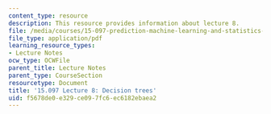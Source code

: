 ```yaml
---
content_type: resource
description: This resource provides information about lecture 8.
file: /media/courses/15-097-prediction-machine-learning-and-statistics-spring-2012/f5678de0e329ce097fc6ec6182ebaea2_MIT15_097S12_lec08.pdf
file_type: application/pdf
learning_resource_types:
- Lecture Notes
ocw_type: OCWFile
parent_title: Lecture Notes
parent_type: CourseSection
resourcetype: Document
title: '15.097 Lecture 8: Decision trees'
uid: f5678de0-e329-ce09-7fc6-ec6182ebaea2
---
```

